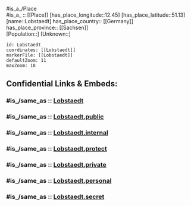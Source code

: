 ﻿---
confidential: public
isDeleted: false
location:
- 51.13
- 12.45
mapmarker: city
mapzoom:
- 7
- 12
SpocWebEntityId: 32060
tags:
- geo/City
type: City
---

#is_a_/Place  
#is_a_ :: [[Place]] 
[has_place_longitude::12.45] 
[has_place_latitude::51.13] 
[name::Lobstaedt] 
has_place_country:: [[Germany]]  
has_place_province:: [[Sachsen]]  
[Population::] 
[Unknown::] 


```leaflet
id: Lobstaedt
coordinates: [[Lobstaedt]] 
markerFile: [[Lobstaedt]] 
defaultZoom: 11 
maxZoom: 18
```


## Confidential Links & Embeds: 

### #is_/same_as :: [Lobstaedt](/_Standards/Earth/Continent/Europe/Europe~Central/Germany/Germany~East/Sachsen/counties~Sachsen/Leipzig/cities~Leipzig/Neukieritzsch/City/Lobstaedt.md) 

### #is_/same_as :: [Lobstaedt.public](/_public/Earth/Continent/Europe/Europe~Central/Germany/Germany~East/Sachsen/counties~Sachsen/Leipzig/cities~Leipzig/Neukieritzsch/City/Lobstaedt.public.md) 

### #is_/same_as :: [Lobstaedt.internal](/_internal/Earth/Continent/Europe/Europe~Central/Germany/Germany~East/Sachsen/counties~Sachsen/Leipzig/cities~Leipzig/Neukieritzsch/City/Lobstaedt.internal.md) 

### #is_/same_as :: [Lobstaedt.protect](/_protect/Earth/Continent/Europe/Europe~Central/Germany/Germany~East/Sachsen/counties~Sachsen/Leipzig/cities~Leipzig/Neukieritzsch/City/Lobstaedt.protect.md) 

### #is_/same_as :: [Lobstaedt.private](/_private/Earth/Continent/Europe/Europe~Central/Germany/Germany~East/Sachsen/counties~Sachsen/Leipzig/cities~Leipzig/Neukieritzsch/City/Lobstaedt.private.md) 

### #is_/same_as :: [Lobstaedt.personal](/_personal/Earth/Continent/Europe/Europe~Central/Germany/Germany~East/Sachsen/counties~Sachsen/Leipzig/cities~Leipzig/Neukieritzsch/City/Lobstaedt.personal.md) 

### #is_/same_as :: [Lobstaedt.secret](/_secret/Earth/Continent/Europe/Europe~Central/Germany/Germany~East/Sachsen/counties~Sachsen/Leipzig/cities~Leipzig/Neukieritzsch/City/Lobstaedt.secret.md)

